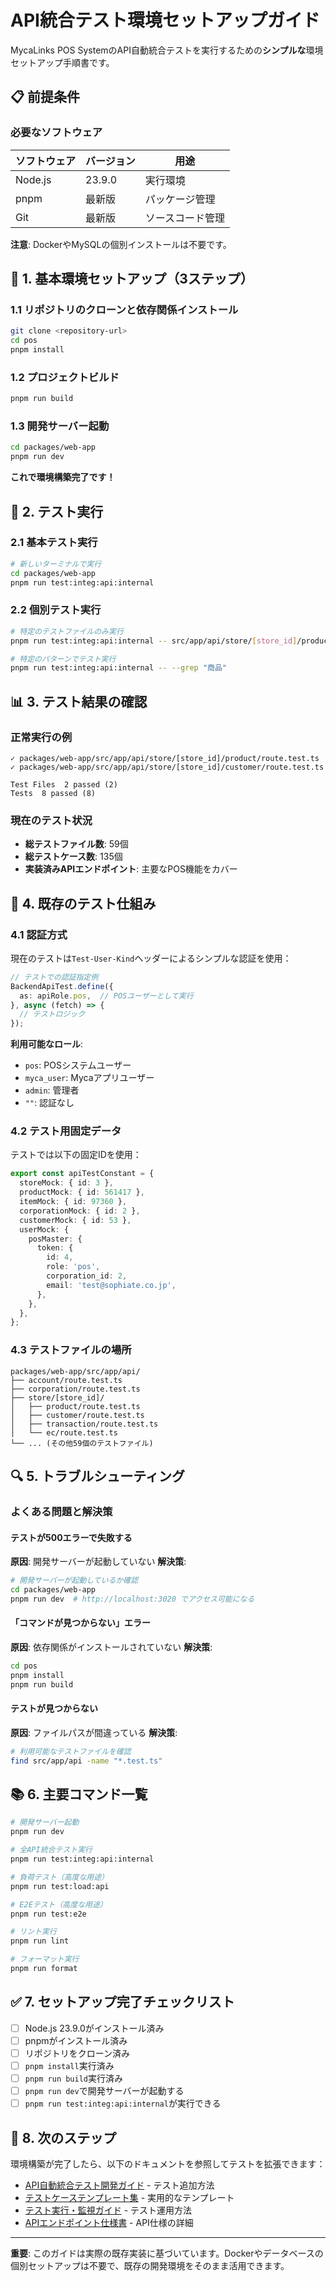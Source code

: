 # API統合テスト環境セットアップガイド

MycaLinks POS SystemのAPI自動統合テストを実行するための**シンプルな**環境セットアップ手順書です。

## 📋 前提条件

### 必要なソフトウェア
| ソフトウェア | バージョン | 用途 |
|-------------|-----------|------|
| Node.js | 23.9.0 | 実行環境 |
| pnpm | 最新版 | パッケージ管理 |
| Git | 最新版 | ソースコード管理 |

**注意**: DockerやMySQLの個別インストールは不要です。

## 🚀 1. 基本環境セットアップ（3ステップ）

### 1.1 リポジトリのクローンと依存関係インストール
```bash
git clone <repository-url>
cd pos
pnpm install
```

### 1.2 プロジェクトビルド
```bash
pnpm run build
```

### 1.3 開発サーバー起動
```bash
cd packages/web-app
pnpm run dev
```

**これで環境構築完了です！**

## 🧪 2. テスト実行

### 2.1 基本テスト実行
```bash
# 新しいターミナルで実行
cd packages/web-app
pnpm run test:integ:api:internal
```

### 2.2 個別テスト実行
```bash
# 特定のテストファイルのみ実行
pnpm run test:integ:api:internal -- src/app/api/store/[store_id]/product/route.test.ts

# 特定のパターンでテスト実行
pnpm run test:integ:api:internal -- --grep "商品"
```

## 📊 3. テスト結果の確認

### 正常実行の例
```
✓ packages/web-app/src/app/api/store/[store_id]/product/route.test.ts
✓ packages/web-app/src/app/api/store/[store_id]/customer/route.test.ts

Test Files  2 passed (2)
Tests  8 passed (8)
```

### 現在のテスト状況
- **総テストファイル数**: 59個
- **総テストケース数**: 135個
- **実装済みAPIエンドポイント**: 主要なPOS機能をカバー

## 🔧 4. 既存のテスト仕組み

### 4.1 認証方式
現在のテストは`Test-User-Kind`ヘッダーによるシンプルな認証を使用：

```typescript
// テストでの認証指定例
BackendApiTest.define({
  as: apiRole.pos,  // POSユーザーとして実行
}, async (fetch) => {
  // テストロジック
});
```

**利用可能なロール**:
- `pos`: POSシステムユーザー
- `myca_user`: Mycaアプリユーザー
- `admin`: 管理者
- `""`: 認証なし

### 4.2 テスト用固定データ
テストでは以下の固定IDを使用：

```typescript
export const apiTestConstant = {
  storeMock: { id: 3 },
  productMock: { id: 561417 },
  itemMock: { id: 97360 },
  corporationMock: { id: 2 },
  customerMock: { id: 53 },
  userMock: {
    posMaster: {
      token: {
        id: 4,
        role: 'pos',
        corporation_id: 2,
        email: 'test@sophiate.co.jp',
      },
    },
  },
};
```

### 4.3 テストファイルの場所
```
packages/web-app/src/app/api/
├── account/route.test.ts
├── corporation/route.test.ts
├── store/[store_id]/
│   ├── product/route.test.ts
│   ├── customer/route.test.ts
│   ├── transaction/route.test.ts
│   └── ec/route.test.ts
└── ... (その他59個のテストファイル)
```

## 🔍 5. トラブルシューティング

### よくある問題と解決策

#### テストが500エラーで失敗する
**原因**: 開発サーバーが起動していない
**解決策**:
```bash
# 開発サーバーが起動しているか確認
cd packages/web-app
pnpm run dev  # http://localhost:3020 でアクセス可能になる
```

#### 「コマンドが見つからない」エラー
**原因**: 依存関係がインストールされていない
**解決策**:
```bash
cd pos
pnpm install
pnpm run build
```

#### テストが見つからない
**原因**: ファイルパスが間違っている
**解決策**:
```bash
# 利用可能なテストファイルを確認
find src/app/api -name "*.test.ts"
```

## 📚 6. 主要コマンド一覧

```bash
# 開発サーバー起動
pnpm run dev

# 全API統合テスト実行
pnpm run test:integ:api:internal

# 負荷テスト（高度な用途）
pnpm run test:load:api

# E2Eテスト（高度な用途）
pnpm run test:e2e

# リント実行
pnpm run lint

# フォーマット実行
pnpm run format
```

## ✅ 7. セットアップ完了チェックリスト

- [ ] Node.js 23.9.0がインストール済み
- [ ] pnpmがインストール済み
- [ ] リポジトリをクローン済み
- [ ] `pnpm install`実行済み
- [ ] `pnpm run build`実行済み
- [ ] `pnpm run dev`で開発サーバーが起動する
- [ ] `pnpm run test:integ:api:internal`が実行できる

## 🎯 8. 次のステップ

環境構築が完了したら、以下のドキュメントを参照してテストを拡張できます：

- [API自動統合テスト開発ガイド](./API自動統合テスト開発ガイド.md) - テスト追加方法
- [テストケーステンプレート集](./テストケーステンプレート集.md) - 実用的なテンプレート
- [テスト実行・監視ガイド](./テスト実行・監視ガイド.md) - テスト運用方法
- [APIエンドポイント仕様書](./APIエンドポイント仕様書.md) - API仕様の詳細

---

**重要**: このガイドは実際の既存実装に基づいています。Dockerやデータベースの個別セットアップは不要で、既存の開発環境をそのまま活用できます。 